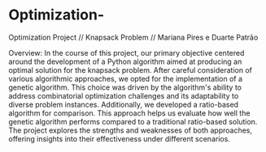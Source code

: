 # Optimization-
Optimization Project // Knapsack Problem // Mariana Pires e Duarte Patrão

Overview: 
In the course of this project, our primary objective centered around the development of a Python algorithm aimed at producing an optimal solution for the knapsack problem. After careful consideration of various algorithmic approaches, we opted for the implementation of a genetic algorithm. This choice was driven by the algorithm's ability to address combinatorial optimization challenges and its adaptability to diverse problem instances.
Additionally, we developed a ratio-based algorithm for comparison. This approach helps us evaluate how well the genetic algorithm performs compared to a traditional ratio-based solution. The project explores the strengths and weaknesses of both approaches, offering insights into their effectiveness under different scenarios.
